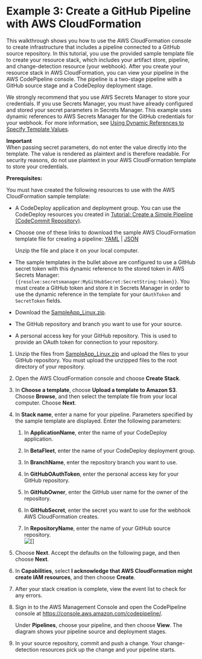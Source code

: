 # Example 3: Create a GitHub Pipeline with AWS CloudFormation<a name="tutorials-cloudformation-github"></a>

This walkthrough shows you how to use the AWS CloudFormation console to create infrastructure that includes a pipeline connected to a GitHub source repository\. In this tutorial, you use the provided sample template file to create your resource stack, which includes your artifact store, pipeline, and change\-detection resource \(your webhook\)\. After you create your resource stack in AWS CloudFormation, you can view your pipeline in the AWS CodePipeline console\. The pipeline is a two\-stage pipeline with a GitHub source stage and a CodeDeploy deployment stage\.

We strongly recommend that you use AWS Secrets Manager to store your credentials\. If you use Secrets Manager, you must have already configured and stored your secret parameters in Secrets Manager\. This example uses dynamic references to AWS Secrets Manager for the GitHub credentials for your webhook\. For more information, see [ Using Dynamic References to Specify Template Values](https://docs.aws.amazon.com/AWSCloudFormation/latest/UserGuide/dynamic-references.html#dynamic-references-secretsmanager)\. 

**Important**  
When passing secret parameters, do not enter the value directly into the template\. The value is rendered as plaintext and is therefore readable\. For security reasons, do not use plaintext in your AWS CloudFormation template to store your credentials\.

**Prerequisites:**

You must have created the following resources to use with the AWS CloudFormation sample template:
+ A CodeDeploy application and deployment group\. You can use the CodeDeploy resources you created in [Tutorial: Create a Simple Pipeline \(CodeCommit Repository\)](tutorials-simple-codecommit.md)\.
+ Choose one of these links to download the sample AWS CloudFormation template file for creating a pipeline: [YAML](samples/codepipeline-github-events-yaml.zip) \| [JSON](samples/codepipeline-github-events-json.zip)

  Unzip the file and place it on your local computer\.
+ The sample templates in the bullet above are configured to use a GitHub secret token with this dynamic reference to the stored token in AWS Secrets Manager: `{{resolve:secretsmanager:MyGitHubSecret:SecretString:token}}`\. You must create a GitHub token and store it in Secrets Manager in order to use the dynamic reference in the template for your `OAuthToken` and `SecretToken` fields\.
+ Download the [SampleApp\_Linux\.zip](samples/SampleApp_Linux.zip)\.
+ The GitHub repository and branch you want to use for your source\.
+ A personal access key for your GitHub repository\. This is used to provide an OAuth token for connection to your repository\.

1. Unzip the files from [SampleApp\_Linux\.zip](samples/SampleApp_Linux.zip) and upload the files to your GitHub repository\. You must upload the unzipped files to the root directory of your repository\.

1. Open the AWS CloudFormation console and choose **Create Stack**\.

1. In **Choose a template**, choose **Upload a template to Amazon S3**\. Choose **Browse**, and then select the template file from your local computer\. Choose **Next**\.

1. In **Stack name**, enter a name for your pipeline\. Parameters specified by the sample template are displayed\. Enter the following parameters: 

   1. In **ApplicationName**, enter the name of your CodeDeploy application\.

   1. In **BetaFleet**, enter the name of your CodeDeploy deployment group\.

   1. In **BranchName**, enter the repository branch you want to use\.

   1. In **GitHubOAuthToken**, enter the personal access key for your GitHub repository\.

   1. In **GitHubOwner**, enter the GitHub user name for the owner of the repository\.

   1. In **GitHubSecret**, enter the secret you want to use for the webhook AWS CloudFormation creates\.

   1. In **RepositoryName**, enter the name of your GitHub source repository\.  
![\[\]](http://docs.aws.amazon.com/codepipeline/latest/userguide/images/create-stack-github-pipeline.png)

1. Choose **Next**\. Accept the defaults on the following page, and then choose **Next**\.

1. In **Capabilities**, select **I acknowledge that AWS CloudFormation might create IAM resources**, and then choose **Create**\.

1. After your stack creation is complete, view the event list to check for any errors\.

1. Sign in to the AWS Management Console and open the CodePipeline console at [https://console\.aws\.amazon\.com/codepipeline/](https://console.aws.amazon.com/codepipeline/)\.

   Under **Pipelines**, choose your pipeline, and then choose **View**\. The diagram shows your pipeline source and deployment stages\.

1. In your source repository, commit and push a change\. Your change\-detection resources pick up the change and your pipeline starts\.